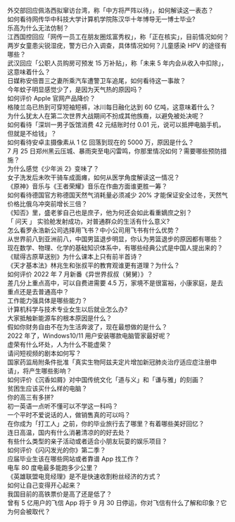 外交部回应佩洛西拟窜访台湾，称「中方将严阵以待」，如何解读这一表态？  
如何看待网传华中科技大学计算机学院陈汉华十年博导无一博士毕业?  
乐高为什么无法仿制？  
江西国控回应「网传一员工在朋友圈炫富秀权」，称「正在核实」，目前情况如何？  
两岁女童患尖锐湿疣，警方已介入调查，具体情况如何？儿童感染 HPV 的途径有哪些？  
武汉回应「公职人员购房可预发 15 万补贴」，称「未来 5 年内会从收入中扣除」，这意味着什么？  
日媒称安倍晋三之妻所乘汽车遭警卫车追尾，如何看待这一事故？  
今年蚊子明显感觉少了，是因为天气热的原因吗？  
如何评价 Apple 官网产品降价？  
格陵兰岛已热到可穿短袖短裤，冰川每日融化达到 60 亿吨，这意味着什么？  
为什么犹太人在第二次世界大战期间不扮成其他族裔，以避免被处决呢？  
如何看待「深圳一男子饭馆消费 42 元结账时付 0.01 元，说可以抵押电脑手机，但就是不给钱」？  
如何看待安卓主摄像素从 1 亿 回落到现在的 5000 万，原因是什么？  
7 月 25 日郑州黑云压城、暴雨突至电闪雷鸣，你那里情况如何？需要哪些预防措施？  
为什么感觉《少年派 2》变味了？  
女子洗发后未吹干骑车成面瘫，如何从医学角度解读这一情况？  
《原神》音乐与《王者荣耀》音乐在作曲方面谁更胜一筹？  
如何看待德国官方称德国天然气消耗量必须减少 20% 才能保证安全过冬，天然气价格比俄乌冲突前增长三倍？  
《知否》里，盛老爹自己也是庶子，他为何还会如此看重嫡庶之别？  
「 问天 」 实验舱发射成功，对普通群众的生活有什么意义?  
怎么看罗永浩新公司选择用飞书？中小公司用飞书有什么优势？  
从世界前八到亚洲前八，中国男篮退步明显，你认为男篮退步的原因都有哪些？  
现在数学、物理、化学的基础知识体系中，有哪些经典公式是中国人提出来的？  
《赋得古原草送别》为什么课本上只有前半首诗？  
《天才基本法》林兆生和张叔平的教育观谁更有道理？为什么？  
如何评价 2022 年 7 月新番《异世界叔叔（舅舅）》？  
差几分上重点高中，可以自费进需要 4.5 万，家境不是很富裕，小康家庭，是去重点还是去普通高中？  
工作能力强具体是哪些能力？  
计算机科学与技术专业女生以后就业怎么办?  
大家抵触新能源车的根本原因是什么？  
假如你财务自由不在为生活奔波了，现在最想做的是什么？  
2022 年了，Windows10/11 用户安装哪款电脑管家最好呢？  
虚荣有什么坏处，人为什么不能虚荣？  
请问短视频的剧本如何写？  
国家药监局附条件批准「真实生物阿兹夫定片增加新冠肺炎治疗适应症注册申请」，将产生哪些影响？  
如何评价《沉香如屑》对中国传统文化「道与义」和「谦与雅」的刻画？  
贫困生应该买什么样的电脑？  
你的高三有多拼?  
初一英语一点听不懂可以不学这一科吗？  
一个平时不爱说话的人，做销售真的可以吗？  
在你成为「打工人」之前，你的毕业旅行去了哪里？有着哪些美好回忆？  
连日高温，国内有什么消暑清凉的的好去处？  
有些什么类型的亲子活动或者适合小朋友玩耍的娱乐项目？  
如何评价《闪闪发光的你》第二季？  
应届毕业生该在哪些网站或者靠谱 App 找工作？  
电车 80 度电最多能跑多少公里？  
《英雄联盟电竞经理》是不是快速收割粉丝经济的方式？  
如何让自己变得开心起来？  
我国目前的高铁票价是高了还是低了？  
曾有 5 亿用户的飞信 App 将于 9 月 30 日停运，你对飞信有什么了解和印象？它为何会被取代？  
